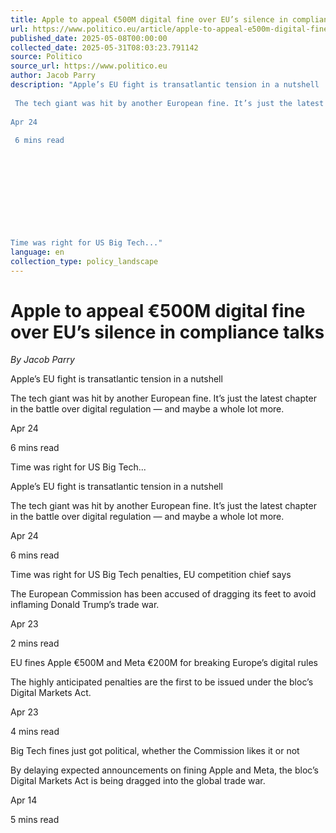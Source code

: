 ```yaml
---
title: Apple to appeal €500M digital fine over EU’s silence in compliance talks
url: https://www.politico.eu/article/apple-to-appeal-e500m-digital-fine-over-eus-silence-in-compliance-talks/?utm_source=RSS_Feed&utm_medium=RSS&utm_campaign=RSS_Syndication
published_date: 2025-05-08T00:00:00
collected_date: 2025-05-31T08:03:23.791142
source: Politico
source_url: https://www.politico.eu
author: Jacob Parry
description: "Apple’s EU fight is transatlantic tension in a nutshell 
 
 The tech giant was hit by another European fine. It’s just the latest chapter in the battle over digital regulation ― and maybe a whole lot more. 
 
Apr 24 
 
 6 mins read 
 
 
 
 
 
 
 
 
 
 
Time was right for US Big Tech..."
language: en
collection_type: policy_landscape
---
```


# Apple to appeal €500M digital fine over EU’s silence in compliance talks

*By Jacob Parry*

Apple’s EU fight is transatlantic tension in a nutshell 
 
 The tech giant was hit by another European fine. It’s just the latest chapter in the battle over digital regulation ― and maybe a whole lot more. 
 
Apr 24 
 
 6 mins read 
 
 
 
 
 
 
 
 
 
 
Time was right for US Big Tech...

Apple’s EU fight is transatlantic tension in a nutshell 
 
 The tech giant was hit by another European fine. It’s just the latest chapter in the battle over digital regulation ― and maybe a whole lot more. 
 
Apr 24 
 
 6 mins read

Time was right for US Big Tech penalties, EU competition chief says 
 
 The European Commission has been accused of dragging its feet to avoid inflaming Donald Trump’s trade war. 
 
Apr 23 
 
 2 mins read

EU fines Apple €500M and Meta €200M for breaking Europe’s digital rules 
 
 The highly anticipated penalties are the first to be issued under the bloc’s Digital Markets Act. 
 
Apr 23 
 
 4 mins read

Big Tech fines just got political, whether the Commission likes it or not 
 
 By delaying expected announcements on fining Apple and Meta, the bloc’s Digital Markets Act is being dragged into the global trade war. 
 
Apr 14 
 
 5 mins read